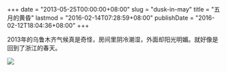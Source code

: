 +++
date = "2013-05-25T00:00:00+08:00"
slug = "dusk-in-may"
title = "五月的黄昏"
lastmod = "2016-02-14T07:28:59+08:00"
publishDate = "2016-02-12T18:04:36+08:00"
+++

2013年的乌鲁木齐气候真是奇怪，房间里阴冷潮湿，外面却阳光明媚。就好像是回到了浙江的春天。

![](http://7xqvtj.com1.z0.glb.clouddn.com/uploads/files/121/sky-in-my-home.png?imageMogr/thumbnail/750x%3E)
